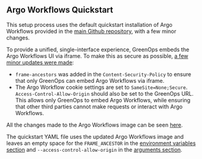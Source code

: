 ## Argo Workflows Quickstart

This setup process uses the default quickstart installation of Argo Workflows provided in the [main Github repository](https://raw.githubusercontent.com/argoproj/argo-workflows/master/manifests/quick-start-postgres.yaml), with a few minor changes.

To provide a unified, single-interface experience, GreenOps embeds the Argo Workflows UI via iframe. To make this as secure as possible, [a few minor updates were made](https://github.com/GreenOpsInc/argo-workflows/pull/3):
- `frame-ancestors` was added in the `Content-Security-Policy` to ensure that only GreenOps can embed Argo Workflows via iframe.
- The Argo Workflow cookie settings are set to `SameSite=None;Secure`. `Access-Control-Allow-Origin` should also be set to the GreenOps URL. This allows only GreenOps to embed Argo Workflows, while ensuring that other third parties cannot make requests or interact with Argo Workflows.

All the changes made to the Argo Workflows image can be seen [here](https://github.com/GreenOpsInc/argo-workflows/pull/3).

The quickstart YAML file uses the updated Argo Workflows image and leaves an empty space for the `FRAME_ANCESTOR` in the [environment variables section](https://github.com/GreenOpsInc/greenops-helm-chart/blob/main/argo-workflows/quick-start-postgres.yaml#L1708) and `--access-control-allow-origin` in the [arguments section](https://github.com/GreenOpsInc/greenops-helm-chart/blob/main/argo-workflows/quick-start-postgres.yaml#L1702).
